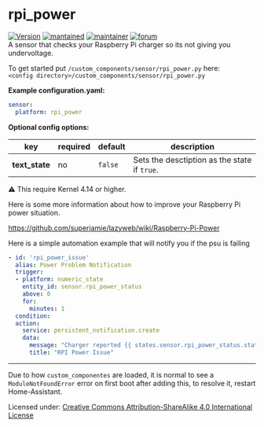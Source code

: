 # rpi_power

[![Version](https://img.shields.io/badge/version-0.0.8-green.svg?style=for-the-badge)](#) [![mantained](https://img.shields.io/maintenance/yes/2019.svg?style=for-the-badge)](#) [![maintainer](https://img.shields.io/badge/maintainer-Peter%20Skopa%20%40swetoast-blue.svg?style=for-the-badge)](#) [![forum](https://img.shields.io/badge/forum-visit-orange.svg?style=for-the-badge)](https://community.home-assistant.io/t/raspberry-pi-power-sensor-updated-2018-07-03/58155)   
A sensor that checks your Raspberry Pi charger so its not giving you undervoltage.

To get started put `/custom_components/sensor/rpi_power.py` here:  
`<config directory>/custom_components/sensor/rpi_power.py`  

**Example configuration.yaml:**

```yaml
sensor:
  platform: rpi_power
```

**Optional config options:**  

| key | required | default | description
| --- | --- | --- | ---
| **text_state** | no | `false` | Sets the desctiption as the state if `true`.

⚠️ This require Kernel 4.14 or higher.

Here is some more information about how to improve your Raspberry Pi power situation.

https://github.com/superjamie/lazyweb/wiki/Raspberry-Pi-Power

Here is a simple automation example that will notify you if the psu is failing 

```yaml
- id: 'rpi_power_issue'
  alias: Power Problem Notification
  trigger:
  - platform: numeric_state
    entity_id: sensor.rpi_power_status
    above: 0
    for:
      minutes: 1
  condition:
  action:
    service: persistent_notification.create
    data:
      message: "Charger reported {{ states.sensor.rpi_power_status.state }}"
      title: "RPI Power Issue"
```
***
Due to how `custom_componentes` are loaded, it is normal to see a `ModuleNotFoundError` error on first boot after adding this, to resolve it, restart Home-Assistant.

Licensed under:
[Creative Commons Attribution-ShareAlike 4.0 International License](https://creativecommons.org/licenses/by-sa/4.0/)  
